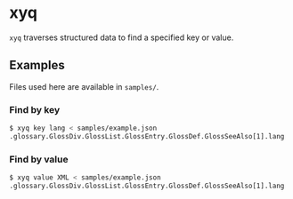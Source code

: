 # xyq

`xyq` traverses structured data to find a specified key or value.

## Examples

Files used here are available in `samples/`.

### Find by key

```bash
$ xyq key lang < samples/example.json
.glossary.GlossDiv.GlossList.GlossEntry.GlossDef.GlossSeeAlso[1].lang
```

### Find by value

```bash
$ xyq value XML < samples/example.json
.glossary.GlossDiv.GlossList.GlossEntry.GlossDef.GlossSeeAlso[1].lang
```